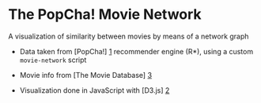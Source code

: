The PopCha! Movie Network
=========================

A visualization of similarity between movies by means of a network graph

* Data taken from [PopCha!] [1] recommender engine (R*), using a custom `movie-network` script
* Movie info from [The Movie Database] [3] 
* Visualization done in JavaScript with [D3.js] [2]

  [1]: https://www.popcha.tv "PopCha!"
  [2]: http://d3js.org "D3.js"
  [3]: http://www.themoviedb.org/


